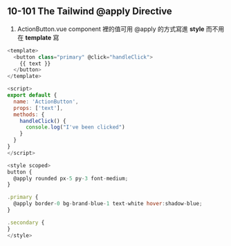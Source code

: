 ## 10-101 The Tailwind @apply Directive

1. ActionButton.vue component 裡的值可用 @apply 的方式寫進 **style** 而不用在 **template** 寫

```javascript
<template>
  <button class="primary" @click="handleClick">
    {{ text }}
  </button>
</template>

<script>
export default {
  name: 'ActionButton',
  props: ['text'],
  methods: {
    handleClick() {
      console.log("I've been clicked")
    }
  }
}
</script>

<style scoped>
button {
  @apply rounded px-5 py-3 font-medium;
}

.primary {
  @apply border-0 bg-brand-blue-1 text-white hover:shadow-blue;
}

.secondary {
}
</style>
```
